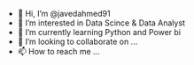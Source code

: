 - 👋 Hi, I’m @javedahmed91
- 👀 I’m interested in Data Scince & Data Analyst
- 🌱 I’m currently learning Python and Power bi
- 💞️ I’m looking to collaborate on ...
- 📫 How to reach me ...

<!---
javedahmed91/javedahmed91 is a ✨ special ✨ repository because its `README.md` (this file) appears on your GitHub profile.
You can click the Preview link to take a look at your changes.
--->
